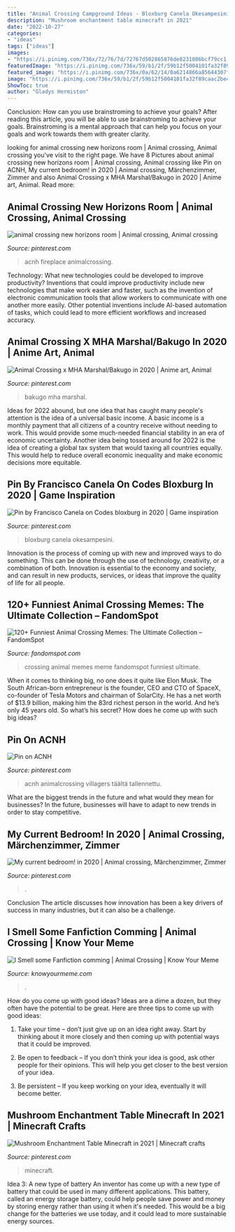 ```yaml
---
title: "Animal Crossing Campground Ideas - Bloxburg Canela Okesampesini"
description: "Mushroom enchantment table minecraft in 2021"
date: "2022-10-27"
categories:
- "ideas"
tags: ["ideas"]
images:
- "https://i.pinimg.com/736x/72/76/7d/72767d502865876de8231086bcf79cc1.jpg"
featuredImage: "https://i.pinimg.com/736x/59/b1/2f/59b12f5004101fa32f89caac2be43650.jpg"
featured_image: "https://i.pinimg.com/736x/0a/62/14/0a6214866a85644307f66f8007f59427.jpg"
image: "https://i.pinimg.com/736x/59/b1/2f/59b12f5004101fa32f89caac2be43650.jpg"
ShowToc: true
author: "Gladys Hermiston"
---
```



Conclusion: How can you use brainstroming to achieve your goals?
After reading this article, you will be able to use brainstroming to achieve your goals. Brainstroming is a mental approach that can help you focus on your goals and work towards them with greater clarity.

	

		
looking for animal crossing new horizons room | Animal crossing, Animal crossing you've visit to the right page. We have 8 Pictures about animal crossing new horizons room | Animal crossing, Animal crossing like Pin on ACNH, My current bedroom! in 2020 | Animal crossing, Märchenzimmer, Zimmer and also Animal Crossing x MHA Marshal/Bakugo in 2020 | Anime art, Animal. Read more:
		
    
## Animal Crossing New Horizons Room | Animal Crossing, Animal Crossing

<img loading=lazy src="https://i.pinimg.com/736x/72/76/7d/72767d502865876de8231086bcf79cc1.jpg" onerror="this.onerror=null;this.src='https://tse1.mm.bing.net/th?id=OIP.so2v5WroxcYkWBUQunBJpQHaED&amp;pid=15.1';" alt="animal crossing new horizons room | Animal crossing, Animal crossing">

_Source: pinterest.com_

>acnh fireplace animalcrossing. 

	

Technology: What new technologies could be developed to improve productivity?
Inventions that could improve productivity include new technologies that make work easier and faster, such as the invention of electronic communication tools that allow workers to communicate with one another more easily. Other potential inventions include AI-based automation of tasks, which could lead to more efficient workflows and increased accuracy.

    
## Animal Crossing X MHA Marshal/Bakugo In 2020 | Anime Art, Animal

<img loading=lazy src="https://i.pinimg.com/736x/67/1a/72/671a728625b2fddc9f8882c9c09551ad.jpg" onerror="this.onerror=null;this.src='https://tse2.mm.bing.net/th?id=OIP._44pSt9V45GfsL983zzNXgHaJ3&amp;pid=15.1';" alt="Animal Crossing x MHA Marshal/Bakugo in 2020 | Anime art, Animal">

_Source: pinterest.com_

>bakugo mha marshal. 

	

Ideas for 2022 abound, but one idea that has caught many people's attention is the idea of a universal basic income. A basic income is a monthly payment that all citizens of a country receive without needing to work. This would provide some much-needed financial stability in an era of economic uncertainty. Another idea being tossed around for 2022 is the idea of creating a global tax system that would taxing all countries equally. This would help to reduce overall economic inequality and make economic decisions more equitable.

    
## Pin By Francisco Canela On Codes Bloxburg In 2020 | Game Inspiration

<img loading=lazy src="https://i.pinimg.com/736x/26/56/c7/2656c76a6216eb8b3110aa51470c8f66.jpg" onerror="this.onerror=null;this.src='https://tse2.mm.bing.net/th?id=OIP.Dg86VBBa7rcnZhYIDCCznQHaFj&amp;pid=15.1';" alt="Pin by Francisco Canela on Codes bloxburg in 2020 | Game inspiration">

_Source: pinterest.com_

>bloxburg canela okesampesini. 

	

Innovation is the process of coming up with new and improved ways to do something. This can be done through the use of technology, creativity, or a combination of both. Innovation is essential to the economy and society, and can result in new products, services, or ideas that improve the quality of life for all people.

    
## 120+ Funniest Animal Crossing Memes: The Ultimate Collection – FandomSpot

<img loading=lazy src="https://static.fandomspot.com/images/05/6360/092-animal-crossing-meme.jpg" onerror="this.onerror=null;this.src='https://tse4.mm.bing.net/th?id=OIP.BKnk6MlKVuuzTAzV8fXHCwHaNL&amp;pid=15.1';" alt="120+ Funniest Animal Crossing Memes: The Ultimate Collection – FandomSpot">

_Source: fandomspot.com_

>crossing animal memes meme fandomspot funniest ultimate. 

	

When it comes to thinking big, no one does it quite like Elon Musk. The South African-born entrepreneur is the founder, CEO and CTO of SpaceX, co-founder of Tesla Motors and chairman of SolarCity. He has a net worth of $13.9 billion, making him the 83rd richest person in the world. And he’s only 45 years old. So what’s his secret? How does he come up with such big ideas?

    
## Pin On ACNH

<img loading=lazy src="https://i.pinimg.com/736x/f9/26/dd/f926dd5a847ec8cbd47b499bf340cdb9.jpg" onerror="this.onerror=null;this.src='https://tse2.mm.bing.net/th?id=OIP.1eN-59rJtD8RU8b6SIuIxgHaHa&amp;pid=15.1';" alt="Pin on ACNH">

_Source: pinterest.com_

>acnh animalcrossing villagers täältä tallennettu. 

	

What are the biggest trends in the future and what would they mean for businesses?
In the future, businesses will have to adapt to new trends in order to stay competitive.

    
## My Current Bedroom! In 2020 | Animal Crossing, Märchenzimmer, Zimmer

<img loading=lazy src="https://i.pinimg.com/736x/0a/62/14/0a6214866a85644307f66f8007f59427.jpg" onerror="this.onerror=null;this.src='https://tse3.mm.bing.net/th?id=OIP.gpUsATfPLQU4mfiuk3uF1wHaEK&amp;pid=15.1';" alt="My current bedroom! in 2020 | Animal crossing, Märchenzimmer, Zimmer">

_Source: pinterest.com_

>. 

	

Conclusion
The article discusses how innovation has been a key drivers of success in many industries, but it can also be a challenge.

    
## I Smell Some Fanfiction Comming | Animal Crossing | Know Your Meme

<img loading=lazy src="http://i2.kym-cdn.com/photos/images/facebook/000/591/611/9d3.jpg" onerror="this.onerror=null;this.src='https://tse1.mm.bing.net/th?id=OIP.sjA-Wxq2RU2YO0q113gUCAHaF7&amp;pid=15.1';" alt="I Smell some Fanfiction comming | Animal Crossing | Know Your Meme">

_Source: knowyourmeme.com_

>. 

	

How do you come up with good ideas?
Ideas are a dime a dozen, but they often have the potential to be great. Here are three tips to come up with good ideas:
1. Take your time – don’t just give up on an idea right away. Start by thinking about it more closely and then coming up with potential ways that it could be improved.

2. Be open to feedback – If you don’t think your idea is good, ask other people for their opinions. This will help you get closer to the best version of your idea.

3. Be persistent – If you keep working on your idea, eventually it will become better.

    
## Mushroom Enchantment Table Minecraft In 2021 | Minecraft Crafts

<img loading=lazy src="https://i.pinimg.com/736x/59/b1/2f/59b12f5004101fa32f89caac2be43650.jpg" onerror="this.onerror=null;this.src='https://tse2.mm.bing.net/th?id=OIP.VYX89p-IOKxVtOUGye5zigHaNc&amp;pid=15.1';" alt="Mushroom Enchantment Table Minecraft in 2021 | Minecraft crafts">

_Source: pinterest.com_

>minecraft. 

	

Idea 3: A new type of battery
An inventor has come up with a new type of battery that could be used in many different applications. This battery, called an energy storage battery, could help people save power and money by storing energy rather than using it when it's needed. This would be a big change for the batteries we use today, and it could lead to more sustainable energy sources.

